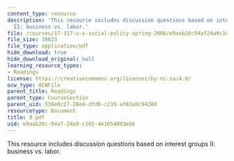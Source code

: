 ```yaml
---
content_type: resource
description: 'This resource includes discussion questions based on interest groups
  II: business vs. labor.'
file: /courses/17-317-u-s-social-policy-spring-2006/e9aab26c94af24a9c1024e1654003eb6_8.pdf
file_size: 16623
file_type: application/pdf
hide_download: true
hide_download_original: null
learning_resource_types:
- Readings
license: https://creativecommons.org/licenses/by-nc-sa/4.0/
ocw_type: OCWFile
parent_title: Readings
parent_type: CourseSection
parent_uid: 536e0c27-28e4-dfd0-c239-af83a9c94280
resourcetype: Document
title: 8.pdf
uid: e9aab26c-94af-24a9-c102-4e1654003eb6
---
```

This resource includes discussion questions based on interest groups II: business vs. labor.